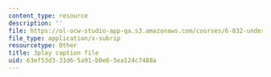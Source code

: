 ```yaml
---
content_type: resource
description: ''
file: https://ol-ocw-studio-app-qa.s3.amazonaws.com/courses/6-832-underactuated-robotics-spring-2009/63ef53d331d65a91b0e65ea124c7488a_89GQHKOeUcU.vtt
file_type: application/x-subrip
resourcetype: Other
title: 3play caption file
uid: 63ef53d3-31d6-5a91-b0e6-5ea124c7488a
---
```

